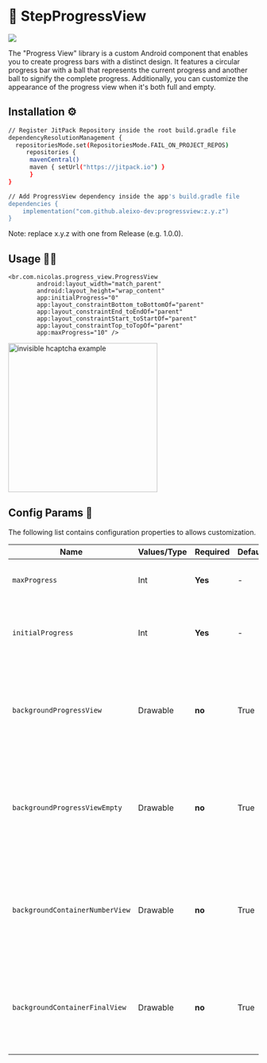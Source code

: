 # 📃 StepProgressView

[![](https://jitpack.io/v/Aleixo-Dev/ProgressView.svg)](https://jitpack.io/#Aleixo-Dev/ProgressView)

The "Progress View" library is a custom Android component that enables you to create progress bars with a distinct design. It features a circular progress bar with a ball that represents the current progress and another ball to signify the complete progress. Additionally, you can customize the appearance of the progress view when it's both full and empty.

## Installation ⚙️

```bash
// Register JitPack Repository inside the root build.gradle file
dependencyResolutionManagement {
  repositoriesMode.set(RepositoriesMode.FAIL_ON_PROJECT_REPOS)
     repositories {
	  mavenCentral()
	  maven { setUrl("https://jitpack.io") }
      }
}

// Add ProgressView dependency inside the app's build.gradle file
dependencies {
    implementation("com.github.aleixo-dev:progressview:z.y.z")
}
```
Note: replace x.y.z with one from Release (e.g. 1.0.0).

## Usage 👨‍💻

```
<br.com.nicolas.progress_view.ProgressView
        android:layout_width="match_parent"
        android:layout_height="wrap_content"
        app:initialProgress="0"
        app:layout_constraintBottom_toBottomOf="parent"
        app:layout_constraintEnd_toEndOf="parent"
        app:layout_constraintStart_toStartOf="parent"
        app:layout_constraintTop_toTopOf="parent"
        app:maxProgress="10" />

```
<img src="https://github.com/Aleixo-Dev/ProgressView/assets/75820713/6fc4a5fd-40bc-4517-8e46-8da3cf41820c" alt="invisible hcaptcha example" width="300px"/>

## Config Params 📕

The following list contains configuration properties to allows customization.

| Name                                   | Values/Type              | Required | Default | Description |
|----------------------------------------|--------------------------|----------|-------  |----------------------------------------------------------------|
| `maxProgress`                          | Int                      | **Yes**  | -       | This is your max progress view                                                          
| `initialProgress`                      | Int                      | **Yes**  | -       | This specifies the "current progress" of the component.                                 
| `backgroundProgressView`               | Drawable                 | **no**   | True    | This property defines the background of the progress view when it is being filled.                                      
| `backgroundProgressViewEmpty`          | Drawable                 | **no**   | True    | This property sets the background of the progress view when it is empty or has yet to be filled.                        
| `backgroundContainerNumberView`        | Drawable                 | **no**   | True    | This property sets the background of the ball of the current progress view number.                                      
| `backgroundContainerFinalView`         | Drawable                 | **no**   | True    | This property sets the bottom of the ball at the end of the progress view.                                              
